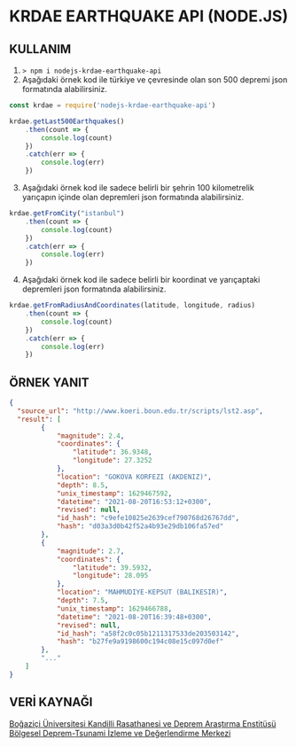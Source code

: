 # KRDAE EARTHQUAKE API (NODE.JS)

## KULLANIM
1. `> npm i nodejs-krdae-earthquake-api`
2. Aşağıdaki örnek kod ile türkiye ve çevresinde olan son 500 depremi json formatında alabilirsiniz.
```javascript
const krdae = require('nodejs-krdae-earthquake-api')

krdae.getLast500Earthquakes()
    .then(count => {
        console.log(count)
    })
    .catch(err => {
        console.log(err)
    })
```

3. Aşağıdaki örnek kod ile sadece belirli bir şehrin 100 kilometrelik yarıçapın içinde olan depremleri json formatında alabilirsiniz.
```javascript
krdae.getFromCity("istanbul")
    .then(count => {
        console.log(count)
    })
    .catch(err => {
        console.log(err)
    })
```

4. Aşağıdaki örnek kod ile sadece belirli bir koordinat ve yarıçaptaki depremleri json formatında alabilirsiniz.
```javascript
krdae.getFromRadiusAndCoordinates(latitude, longitude, radius)
    .then(count => {
        console.log(count)
    })
    .catch(err => {
        console.log(err)
    })
```

## ÖRNEK YANIT
```json
{
  "source_url": "http://www.koeri.boun.edu.tr/scripts/lst2.asp",
  "result": [
        {
            "magnitude": 2.4,
            "coordinates": {
                "latitude": 36.9348,
                "longitude": 27.3252
            },
            "location": "GOKOVA KORFEZI (AKDENIZ)",
            "depth": 8.5,
            "unix_timestamp": 1629467592,
            "datetime": "2021-08-20T16:53:12+0300",
            "revised": null,
            "id_hash": "c9efe10825e2639cef790768d26767dd",
            "hash": "d03a3d0b42f52a4b93e29db106fa57ed"
        },
        {
            "magnitude": 2.7,
            "coordinates": {
                "latitude": 39.5932,
                "longitude": 28.095
            },
            "location": "MAHMUDIYE-KEPSUT (BALIKESIR)",
            "depth": 7.5,
            "unix_timestamp": 1629466788,
            "datetime": "2021-08-20T16:39:48+0300",
            "revised": null,
            "id_hash": "a58f2c0c05b1211317533de203503142",
            "hash": "b27fe9a9198600c194c08e15c097d0ef"
        },
        "..."
    ]
}
```

## VERİ KAYNAĞI
[Boğaziçi Üniversitesi Kandilli Rasathanesi ve Deprem Araştırma Enstitüsü Bölgesel Deprem-Tsunami İzleme ve Değerlendirme Merkezi](http://www.koeri.boun.edu.tr/)
